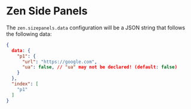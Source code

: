# Zen Side Panels

The `zen.sizepanels.data` configuration will be a JSON string that follows the following data:

```json
{
  data: {
    "p1": {
      "url": "https://google.com",
      "ua": false, // "ua" may not be declared! (default: false)
    }
  },
  "index": [
    "p1"
  ]
}
```